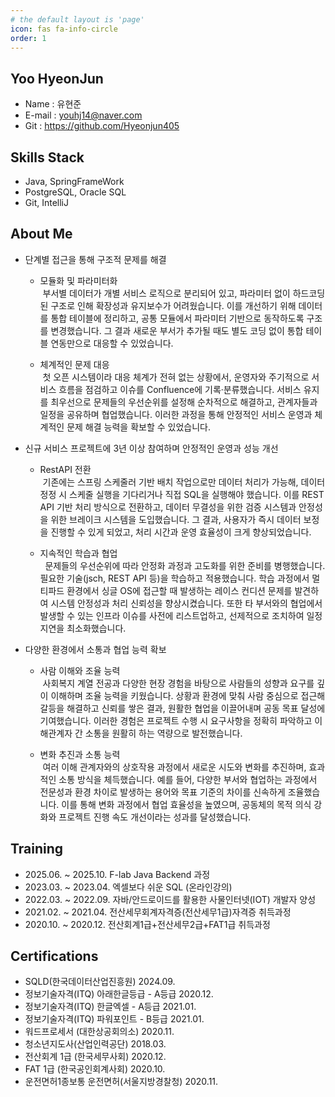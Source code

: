 ```yaml
---
# the default layout is 'page'
icon: fas fa-info-circle
order: 1
---
```


## Yoo HyeonJun
 - Name : 유현준
 - E-mail : youhj14@naver.com
 - Git : https://github.com/Hyeonjun405

## Skills Stack
 - Java, SpringFrameWork
 - PostgreSQL, Oracle SQL
 - Git, IntelliJ

## About Me
- 단계별 접근을 통해 구조적 문제를 해결
  - 모듈화 및 파라미터화<br>
    &nbsp;부서별 데이터가 개별 서비스 로직으로 분리되어 있고, 파라미터 없이 하드코딩된 구조로 인해 확장성과 유지보수가 어려웠습니다. 이를 개선하기 위해 데이터를 통합 테이블에 정리하고, 공통 모듈에서 파라미터 기반으로 동작하도록 구조를 변경했습니다. 그 결과 새로운 부서가 추가될 때도 별도 코딩 없이 통합 테이블 연동만으로 대응할 수 있었습니다.
 
  - 체계적인 문제 대응<br>
    &nbsp;첫 오픈 시스템이라 대응 체계가 전혀 없는 상황에서, 운영자와 주기적으로 서비스 흐름을 점검하고 이슈를 Confluence에 기록·분류했습니다. 서비스 유지를 최우선으로 문제들의 우선순위를 설정해 순차적으로 해결하고, 관계자들과 일정을 공유하며 협업했습니다. 이러한 과정을 통해 안정적인 서비스 운영과 체계적인 문제 해결 능력을 확보할 수 있었습니다.

- 신규 서비스 프로젝트에 3년 이상 참여하며 안정적인 운영과 성능 개선
  - RestAPI 전환<br>
    &nbsp;기존에는 스프링 스케줄러 기반 배치 작업으로만 데이터 처리가 가능해, 데이터 정정 시 스케줄 실행을 기다리거나 직접 SQL을 실행해야 했습니다. 이를 REST API 기반 처리 방식으로 전환하고, 데이터 무결성을 위한 검증 시스템과 안정성을 위한 브레이크 시스템을 도입했습니다. 그 결과, 사용자가 즉시 데이터 보정을 진행할 수 있게 되었고, 처리 시간과 운영 효율성이 크게 향상되었습니다.

  - 지속적인 학습과 협업<br>
    &nbsp; 문제들의 우선순위에 따라 안정화 과정과 고도화를 위한 준비를 병행했습니다. 필요한 기술(jsch, REST API 등)을 학습하고 적용했습니다. 학습 과정에서 멀티파드 환경에서 싱글 OS에 접근할 때 발생하는 레이스 컨디션 문제를 발견하여 시스템 안정성과 처리 신뢰성을 향상시켰습니다. 또한 타 부서와의 협업에서 발생할 수 있는 인프라 이슈를 사전에 리스트업하고, 선제적으로 조치하여 일정 지연을 최소화했습니다.

- 다양한 환경에서 소통과 협업 능력 확보
  - 사람 이해와 조율 능력<br>
    &nbsp;사회복지 계열 전공과 다양한 현장 경험을 바탕으로 사람들의 성향과 요구를 깊이 이해하며 조율 능력을 키웠습니다. 상황과 환경에 맞춰 사람 중심으로 접근해 갈등을 해결하고 신뢰를 쌓은 결과, 원활한 협업을 이끌어내며 공동 목표 달성에 기여했습니다. 이러한 경험은 프로젝트 수행 시 요구사항을 정확히 파악하고 이해관계자 간 소통을 원활히 하는 역량으로 발전했습니다.

  - 변화 추진과 소통 능력<br>
    &nbsp;여러 이해 관계자와의 상호작용 과정에서 새로운 시도와 변화를 추진하며, 효과적인 소통 방식을 체득했습니다. 예를 들어, 다양한 부서와 협업하는 과정에서 전문성과 환경 차이로 발생하는 용어와 목표 기준의 차이를 신속하게 조율했습니다. 이를 통해 변화 과정에서 협업 효율성을 높였으며, 공동체의 목적 의식 강화와 프로젝트 진행 속도 개선이라는 성과를 달성했습니다.


## Training
- 2025.06. ~ 2025.10. F-lab Java Backend 과정
- 2023.03. ~ 2023.04. 엑셀보다 쉬운 SQL (온라인강의)
- 2022.03. ~ 2022.09. 자바/안드로이드를 활용한 사물인터넷(IOT) 개발자 양성
- 2021.02. ~ 2021.04. 전산세무회계자격증(전산세무1급)자격증 취득과정
- 2020.10. ~ 2020.12. 전산회계1급+전산세무2급+FAT1급 취득과정

## Certifications
- SQLD(한국데이터산업진흥원) 2024.09.
- 정보기술자격(ITQ) 아래한글등급 - A등급 2020.12.
- 정보기술자격(ITQ) 한글엑셀 - A등급 2021.01.
- 정보기술자격(ITQ) 파워포인트 - B등급 2021.01.
- 워드프로세서 (대한상공회의소) 2020.11.
- 청소년지도사(산업인력공단) 2018.03.
- 전산회계 1급 (한국세무사회) 2020.12.
- FAT 1급 (한국공인회계사회) 2020.10.
- 운전면허1종보통 운전면허(서울지방경찰청) 2020.11.
